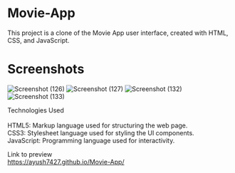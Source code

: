 # Movie-App


This project is a clone of the Movie App user interface, created with HTML, CSS, and JavaScript.

# Screenshots

![Screenshot (126)](https://github.com/Ayush7427/Movie-App/assets/124423779/a6793d83-553b-4aa9-921d-9286058d4135)
![Screenshot (127)](https://github.com/Ayush7427/Movie-App/assets/124423779/771b3f4a-aec6-4006-9fc3-02cb97b3ab34)
![Screenshot (132)](https://github.com/Ayush7427/Movie-App/assets/124423779/8e2a1903-aee9-4ea6-b738-2772eb50d98d)
![Screenshot (133)](https://github.com/Ayush7427/Movie-App/assets/124423779/5b951ded-2e28-44c7-9dbb-fa8323159c1c)



Technologies Used <br> <br>
HTML5: Markup language used for structuring the web page.<br>
CSS3: Stylesheet language used for styling the UI components.<br>
JavaScript: Programming language used for interactivity.

Link to preview <br>
https://ayush7427.github.io/Movie-App/
